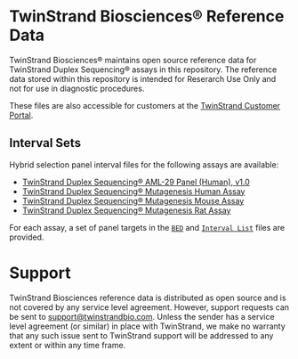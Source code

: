 # TwinStrand Biosciences® Reference Data

TwinStrand Biosciences® maintains open source reference data for TwinStrand Duplex Sequencing® assays in this repository.
The reference data stored within this repository is intended for Reserarch Use Only and not for use in diagnostic procedures.

These files are also accessible for customers at the [TwinStrand Customer Portal](https://customer.twinstrandbio.com).

## Interval Sets

Hybrid selection panel interval files for the following assays are available:

- [TwinStrand Duplex Sequencing® AML-29 Panel (Human), v1.0](https://twinstrandbio.com/aml-assay/)
- [TwinStrand Duplex Sequencing® Mutagenesis Human Assay](https://twinstrandbio.com/mutagenesis-assay/)
- [TwinStrand Duplex Sequencing® Mutagenesis Mouse Assay](https://twinstrandbio.com/mutagenesis-assay/)
- [TwinStrand Duplex Sequencing® Mutagenesis Rat Assay](https://twinstrandbio.com/mutagenesis-assay/)

For each assay, a set of panel targets in the [`BED`](https://samtools.github.io/hts-specs/BEDv1.pdf) and [`Interval List`](https://gatk.broadinstitute.org/hc/en-us/articles/360035531852-Intervals-and-interval-lists) files are provided.

# Support

TwinStrand Biosciences reference data is distributed as open source and is not covered by any service level agreement.
However, support requests can be sent to [support@twinstrandbio.com](mailto:support@twinstrandbio.com).
Unless the sender has a service level agreement (or similar) in place with TwinStrand, we make no warranty that any such issue sent to TwinStrand support will be addressed to any extent or within any time frame.
